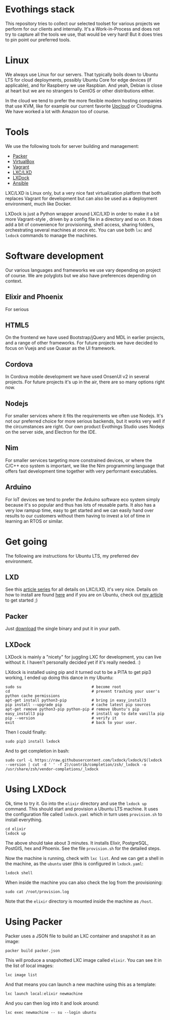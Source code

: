 # Evothings stack
This repository tries to collect our selected toolset for various projects we perform for our clients and internally. It's a Work-in-Process and does not try to capture all the tools we use, that would be very hard! But it does tries to pin point our preferred tools.

# Linux
We always use Linux for our servers. That typically boils down to Ubuntu LTS for cloud deployments, possibly Ubuntu Core for edge devices (if applicable), and for Raspberry we use Raspbian. And yeah, Debian is close at heart but we are no strangers to CentOS or other distributions either.

In the cloud we tend to prefer the more flexible modern hosting companies that use KVM, like for example our current favorite [Upcloud](http://upcloud.com) or Cloudsigma. We have worked a lot with Amazon too of course.

# Tools
We use the following tools for server building and management:

* [Packer](https://www.packer.io)
* [VirtualBox](https://www.virtualbox.org)
* [Vagrant](https://www.vagrantup.com/)
* [LXC/LXD](https://linuxcontainers.org/lxd/)
* [LXDock](https://lxdock.readthedocs.io/en/stable/index.html)
* [Ansible](https://www.ansible.com)

LXC/LXD is Linux only, but a very nice fast virtualization platform that both replaces Vagrant for development but can also be used as a deployment environment, much like Docker.

LXDock is just a Python wrapper around LXC/LXD in order to make it a bit more Vagrant-style , driven by a config file in a directory and so on. It does add a bit of convenience for provisioning, shell access, sharing folders, orchestrating several machines at once etc. You can use both `lxc` and `lxdock` commands to manage the machines.

# Software development
Our various languages and frameworks we use vary depending on project of course. We are polyglots but we also have preferences depending on context.

## Elixir and Phoenix
For serious 

## HTML5
On the frontend we have used Bootstrap/jQuery and MDL in earlier projects, and a range of other frameworks. For future projects we have decided to focus on Vuejs and use Quasar as the UI framework.

## Cordova
In Cordova mobile development we have used OnsenUI v2 in several projects. For future projects it's up in the air, there are so many options right now.

## Nodejs
For smaller services where it fits the requirements we often use Nodejs. It's not our preferred choice for more serious backends, but it works very well if the circumstances are right. Our own product Evothings Studio uses Nodejs on the server side, and Electron for the IDE.

## Nim
For smaller services targeting more constrained devices, or where the C/C++ eco system is important, we like the Nim programming language that offers fast development time together with very performant executables.

## Arduino
For IoT devices we tend to prefer the Arduino software eco system simply because it's so popular and thus has lots of reusable parts. It also has a very low rampup time, easy to get started and we can easily hand over results to our customers without them having to invest a lot of time in learning an RTOS or similar.

# Get going
The following are instructions for Ubuntu LTS, my preferred dev environment.
## LXD
See this [article series](http://insights.ubuntu.com/2016/03/14/the-lxd-2-0-story-prologue/) for all details on LXC/LXD, it's very nice. Details on how to install are found [here](https://linuxcontainers.org/lxd/getting-started-cli/) and if you are on Ubuntu, check out [my article](http://goran.krampe.se/2017/10/24/nim-crash-course-inside-lxc/) to get started ;)

## Packer
Just [download](https://www.packer.io/downloads.html) the single binary and put it in your path.

## LXDock
LXDock is mainly a "nicety" for juggling LXC for development, you can live without it. I haven't personally decided yet if it's really needed. :)

LXdock is installed using pip and it turned out to be a PITA to get pip3 working, I ended up doing this dance in my Ubuntu:

    sudo su                               # become root
    cd                                    # prevent trashing your user's python cache permissions
    apt-get install python3-pip           # bring in easy_install3
    pip install --upgrade pip             # cache latest pip sources
    apt-get remove python3-pip python-pip # remove Ubuntu's pip
    easy_install3 pip                     # install up to date vanilla pip
    pip --version                         # verify it
    exit                                  # back to your user.

Then I could finally:

    sudo pip3 install lxdock

And to get completion in bash:

    sudo curl -L https://raw.githubusercontent.com/lxdock/lxdock/$(lxdock --version | cut -d ' ' -f 2)/contrib/completion/zsh/_lxdock -o /usr/share/zsh/vendor-completions/_lxdock

# Using LXDock
Ok, time to try it. Go into the `elixir` directory and use the `lxdock up` command. This should start and provision a Ubuntu LTS machine. It uses the configuration file called `lxdock.yaml` which in turn uses `provision.sh` to install everything.

    cd elixir
    lxdock up

The above should take about 3 minutes. It installs Elixir, PostgreSQL, PostGIS, hex and Phoenix. See the file `provision.sh` for the detailed steps.

Now the machine is running, check with `lxc list`. And we can get a shell in the machine, as the `ubuntu` user (this is configured in `lxdock.yaml`:

    lxdock shell

When inside the machine you can also check the log from the provisioning:

    sudo cat /root/provision.log

Note that the `elixir` directory is mounted inside the machine as `/host`.

# Using Packer
Packer uses a JSON file to build an LXC container and snapshot it as an image:

    packer build packer.json

This will produce a snapshotted LXC image called `elixir`. You can see it in the list of local images:

    lxc image list

And that means you can launch a new machine using this as a template:

    lxc launch local:elixir newmachine

And you can then log into it and look around:

    lxc exec newmachine -- su --login ubuntu
